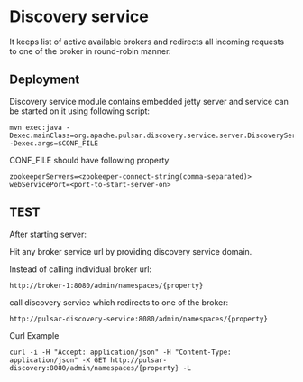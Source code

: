 # Discovery service

It keeps list of active available brokers and redirects all incoming requests to one of the broker in round-robin manner.

## Deployment

Discovery service module contains embedded jetty server and service can be started on it using following script:

```
mvn exec:java -Dexec.mainClass=org.apache.pulsar.discovery.service.server.DiscoveryServiceStarter -Dexec.args=$CONF_FILE
```

CONF_FILE should have following property
```
zookeeperServers=<zookeeper-connect-string(comma-separated)>
webServicePort=<port-to-start-server-on>
```



## TEST

After starting server: 

Hit any broker service url by providing discovery service domain.

Instead of calling individual broker url: 
```
http://broker-1:8080/admin/namespaces/{property}
```
 
call discovery service which redirects to one of the broker: 
```
http://pulsar-discovery-service:8080/admin/namespaces/{property}
```
Curl Example
```
curl -i -H "Accept: application/json" -H "Content-Type: application/json" -X GET http://pulsar-discovery:8080/admin/namespaces/{property} -L
```
